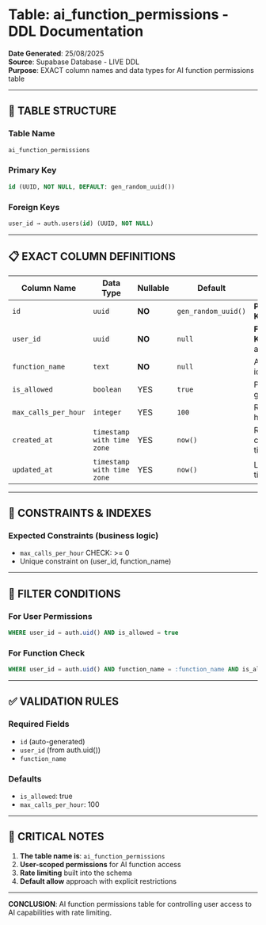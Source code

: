 # Table: ai_function_permissions - DDL Documentation

**Date Generated**: 25/08/2025  
**Source**: Supabase Database - LIVE DDL  
**Purpose**: EXACT column names and data types for AI function permissions table

---

## 🎯 TABLE STRUCTURE

### Table Name
```sql
ai_function_permissions
```

### Primary Key
```sql
id (UUID, NOT NULL, DEFAULT: gen_random_uuid())
```

### Foreign Keys
```sql
user_id → auth.users(id) (UUID, NOT NULL)
```

---

## 📋 EXACT COLUMN DEFINITIONS

| Column Name | Data Type | Nullable | Default | Description |
|-------------|-----------|----------|---------|-------------|
| `id` | `uuid` | **NO** | `gen_random_uuid()` | **PRIMARY KEY** |
| `user_id` | `uuid` | **NO** | `null` | **FOREIGN KEY** → auth.users(id) |
| `function_name` | `text` | **NO** | `null` | AI function identifier |
| `is_allowed` | `boolean` | YES | `true` | Permission granted flag |
| `max_calls_per_hour` | `integer` | YES | `100` | Rate limit per hour |
| `created_at` | `timestamp with time zone` | YES | `now()` | Record creation timestamp |
| `updated_at` | `timestamp with time zone` | YES | `now()` | Last update timestamp |

---

## 🔐 CONSTRAINTS & INDEXES

### Expected Constraints (business logic)
- `max_calls_per_hour` CHECK: >= 0
- Unique constraint on (user_id, function_name)

---

## 🎯 FILTER CONDITIONS

### For User Permissions
```sql
WHERE user_id = auth.uid() AND is_allowed = true
```

### For Function Check
```sql
WHERE user_id = auth.uid() AND function_name = :function_name AND is_allowed = true
```

---

## ✅ VALIDATION RULES

### Required Fields
- `id` (auto-generated)
- `user_id` (from auth.uid())
- `function_name`

### Defaults
- `is_allowed`: true
- `max_calls_per_hour`: 100

---

## 🚨 CRITICAL NOTES

1. **The table name is**: `ai_function_permissions`
2. **User-scoped permissions** for AI function access
3. **Rate limiting** built into the schema
4. **Default allow** approach with explicit restrictions

---

**CONCLUSION**: AI function permissions table for controlling user access to AI capabilities with rate limiting.